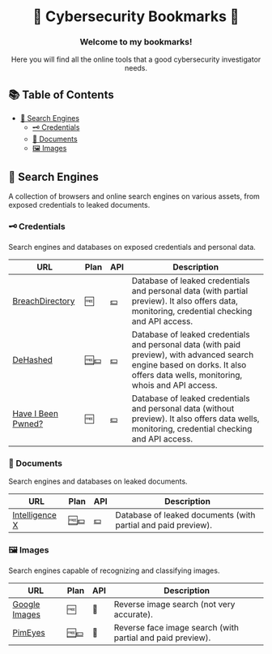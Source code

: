 <div align="center">

# 🔖 Cybersecurity Bookmarks 🔖
### Welcome to my bookmarks!
Here you will find all the online tools that a good cybersecurity investigator needs.

</div>

## 📚 Table of Contents

- [🔎 Search Engines](#🔎-search-engines)
    - [🗝️ Credentials](#🗝️-credentials)
    - [📃 Documents](#📃-documents)
    - [🖼️ Images](#🖼️-images)

## 🔎 Search Engines

A collection of browsers and online search engines on various assets, from exposed credentials to leaked documents.

### 🗝️ Credentials

Search engines and databases on exposed credentials and personal data.

| URL  | Plan | API  | Description |
| ---- | ---- | ---- | ----------- |
| [BreachDirectory](https://breachdirectory.org/) | 🆓 | [💵](https://rapidapi.com/rohan-patra/api/breachdirectory) | Database of leaked credentials and personal data (with partial preview). It also offers data, monitoring, credential checking and API access. |
| [DeHashed](https://www.dehashed.com/) | [🆓💵](https://www.dehashed.com/pricing) | [💵](https://www.dehashed.com/pricing) | Database of leaked credentials and personal data (with paid preview), with advanced search engine based on dorks. It also offers data wells, monitoring, whois and API access. |
| [Have I Been Pwned?](https://haveibeenpwned.com/) | 🆓 | [💵](https://haveibeenpwned.com/API/Key) | Database of leaked credentials and personal data (without preview). It also offers data wells, monitoring, credential checking and API access. |

### 📃 Documents

Search engines and databases on leaked documents.

| URL  | Plan | API  | Description |
| ---- | ---- | ---- | ----------- |
| [Intelligence X](https://intelx.io/) | [🆓💵](https://intelx.io/product) | [💵](https://intelx.io/product) | Database of leaked documents (with partial and paid preview). |

### 🖼️ Images

Search engines capable of recognizing and classifying images.

| URL  | Plan | API  | Description |
| ---- | ---- | ---- | ----------- |
| [Google Images](https://www.google.com/imghp) | 🆓 | 🚫 | Reverse image search (not very accurate). |
| [PimEyes](https://pimeyes.com/) | [🆓💵](https://pimeyes.com/premium) | 🚫 | Reverse face image search (with partial and paid preview). |
